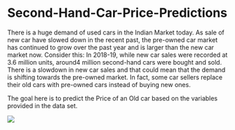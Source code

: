# Second-Hand-Car-Price-Predictions

There is a huge demand of used cars in the Indian Market today. As sale of new car have slowed down in the recent past, the pre-owned car market has continued to grow over the past year and is larger than the new car market now. Consider this: In 2018-19, while new car sales were recorded at 3.6 million units, around4 million second-hand cars were bought and sold. There is a slowdown in new car sales and that could mean that the demand is shifting towards the pre-owned market. In fact, some car sellers replace their old cars with pre-owned cars instead of buying new ones.

The goal here is to predict the Price of an Old car based on the variables provided in the data set.


![](master/boxplots%20of%20Makers.JPG)





